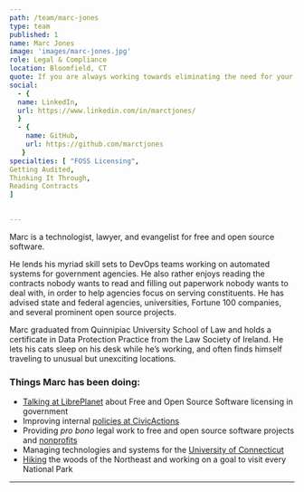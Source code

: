 ```yaml
---
path: /team/marc-jones
type: team
published: 1
name: Marc Jones
image: 'images/marc-jones.jpg'
role: Legal & Compliance 
location: Bloomfield, CT
quote: If you are always working towards eliminating the need for your job; people will never stop offering you new jobs.
social: 
  - {
  name: LinkedIn,
  url: https://www.linkedin.com/in/marctjones/
  }
  - {
    name: GitHub,
    url: https://github.com/marctjones
   }
specialties: [ "FOSS Licensing",
Getting Audited,
Thinking It Through,
Reading Contracts
]

  
---
```


Marc is a technologist, lawyer, and evangelist for free and open source software. 

He lends his myriad skill sets to DevOps teams working on automated systems for government agencies. He also rather enjoys reading the contracts nobody wants to read and filling out paperwork nobody wants to deal with, in order to help agencies focus on serving constituents.
He has advised state and federal agencies, universities, Fortune 100 companies, and several prominent open source projects. 

Marc graduated from Quinnipiac University School of Law and holds a certificate in Data Protection Practice from the Law Society of Ireland. He lets his cats sleep on his desk while he’s working, and often finds himself traveling to unusual but unexciting locations.



### Things Marc has been doing:
* [Talking at LibrePlanet](https://media.libreplanet.org/u/libreplanet/m/evolving-government-policies-on-the-procurement-and-production-of-free-software/) about Free and Open Source Software licensing in government 
* Improving internal [policies at CivicActions](https://github.com/CivicActions/handbook/tree/master/docs)
* Providing *pro bono* legal work to free and open source software projects and [nonprofits](https://ctveteranslegal.org/)
* Managing technologies and systems for the [University of Connecticut](https://uconn.edu/)
* [Hiking](https://www.ctwoodlands.org/) the woods of the Northeast and working on a goal to visit every National Park



------------------------------
